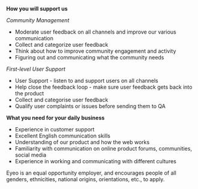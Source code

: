 <? include jobs/header ?>

**How you will support us**

*Community Management*

- Moderate user feedback on all channels and improve our various communication 
- Collect and categorize user feedback
- Think about how to improve community engagement and activity
- Figuring out and communicating what the community needs

*First-level User Support*

- User Support - listen to and support users on all channels
- Help close the feedback loop - make sure user feedback gets back into the product
- Collect and categorise user feedback
- Qualify user complaints or issues before sending them to QA

**What you need for your daily business**

- Experience in customer support
- Excellent English communication skills
- Understanding of our product and how the web works
- Familiarity with communication on online product forums, communities, social media
- Experience in working and communicating with different cultures

Eyeo is an equal opportunity employer, and encourages people of all genders, ethnicities, national origins, orientations, etc., to apply.

<? include jobs/footer ?>